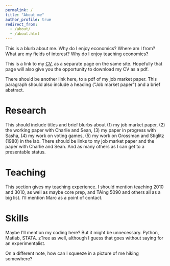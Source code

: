 ```yaml
---
permalink: /
title: "About me"
author_profile: true
redirect_from: 
  - /about/
  - /about.html
---
```


This is a blurb about me. Why do I enjoy economics? Where am I from? What are my fields of interest? Why do I enjoy teaching economics? 

This is a link to my [CV](https://dvkwiat.github.io/cv.md), as a separate page on the same site. Hopefully that page will also give you the opportunity to download my CV as a pdf.

There should be another link here, to a pdf of my job market paper. This paragraph should also include a heading ("Job market paper") and a brief abstract.

Research
======
This should include titles and brief blurbs about (1) my job market paper, (2) the working paper with Charlie and Sean, (3) my paper in progress with Sasha, (4) my work on voting games, (5) my work on Grossman and Stiglitz (1980) in the lab. There should be links to my job market paper and the paper with Charlie and Sean. And as many others as I can get to a presentable status.

Teaching
======
This section gives my teaching experience. I should mention teaching 2010 and 3010, as well as maybe core prep, and TAing 5090 and others all as a big list. I'll mention Marc as a point of contact.

Skills
======
Maybe I'll mention my coding here? But it might be unnecessary. Python, Matlab, STATA. zTree as well, although I guess that goes without saying for an experimentalist.


On a different note, how can I squeeze in a picture of me hiking somewhere?
